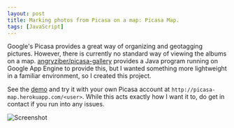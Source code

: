 ```yaml
---
layout: post
title: Marking photos from Picasa on a map: Picasa Map.
tags: [JavaScript]
---
```


Google's Picasa provides a great way of organizing and geotagging pictures.
However, there is currently no standard way of viewing the albums on a map.
[angryziber/picasa-gallery][picasa-gallery] provides a Java program
running on Google App Engine to provide this, but I wanted something
more lightweight in a familiar environment, so I created this project.

See the [demo][demo] and try it with your own Picasa account at
`http://picasa-map.herokuapp.com/<user>`.
While this acts exactly how I want it to,
do get in contact if you run into any issues.

![Screenshot][screenshot]

[picasa-gallery]: https://github.com/angryziber/picasa-gallery
[demo]: http://picasa-map.herokuapp.com/
[screenshot]: https://raw.github.com/bamos/picasa-map/master/images/picasa-map.jpg
